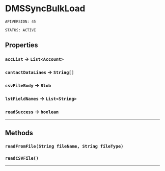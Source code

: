 # DMSSyncBulkLoad

`APIVERSION: 45`

`STATUS: ACTIVE`
## Properties

### `accList` → `List<Account>`


### `contactDataLines` → `String[]`


### `csvFileBody` → `Blob`


### `lstFieldNames` → `List<String>`


### `readSuccess` → `boolean`


---
## Methods
### `readFromFile(String fileName, String fileType)`
### `readCSVFile()`
---

